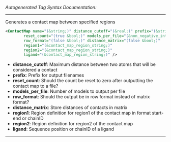 <!-- THIS IS AN AUTOGENERATED FILE: Don't edit it directly, instead change the schema definition in the code itself. -->

_Autogenerated Tag Syntax Documentation:_

---
Generates a contact map between specified regions

```xml
<ContactMap name="(&string;)" distance_cutoff="(&real;)" prefix="(&string;)"
        reset_count="(true &bool;)" models_per_file="(&non_negative_integer;)"
        row_format="(false &bool;)" distance_matrix="(false &bool;)"
        region1="(&contact_map_region_string;)"
        region2="(&contact_map_region_string;)"
        ligand="(&contact_map_region_string;)" />
```

-   **distance_cutoff**: Maximum distance between two atoms that will be considered a contact
-   **prefix**: Prefix for output filenames
-   **reset_count**: Should the count be reset to zero after outputting the contact map to a file?
-   **models_per_file**: Number of models to output per file
-   **row_format**: Should the output be in row format instead of matrix format?
-   **distance_matrix**: Store distances of contacts in matrix
-   **region1**: Region definition for region1 of the contact map in format start-end or chainID
-   **region2**: Region definition for region2 of the contact map
-   **ligand**: Sequence position or chainID of a ligand

---

